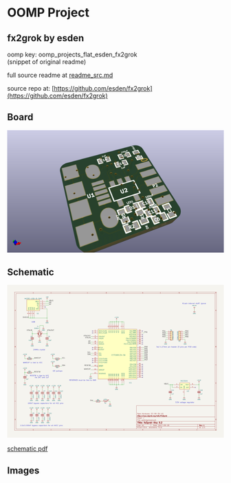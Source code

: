 # OOMP Project  
## fx2grok  by esden  
  
oomp key: oomp_projects_flat_esden_fx2grok  
(snippet of original readme)  
  
  
  full source readme at [readme_src.md](readme_src.md)  
  
source repo at: [https://github.com/esden/fx2grok](https://github.com/esden/fx2grok)  
## Board  
  
[![working_3d.png](working_3d_600.png)](working_3d.png)  
## Schematic  
  
[![working_schematic.png](working_schematic_600.png)](working_schematic.png)  
  
[schematic pdf](working_schematic.pdf)  
## Images  
